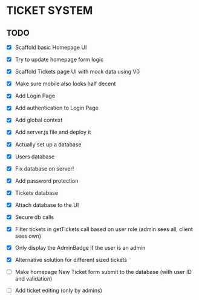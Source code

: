 # TICKET SYSTEM

## TODO

- [x] Scaffold basic Homepage UI
- [x] Try to update homepage form logic

- [X] Scaffold Tickets page UI with mock data using V0
- [X] Make sure mobile also looks half decent

- [X] Add Login Page
- [X] Add authentication to Login Page

- [X] Add global context

- [X] Add server.js file and deploy it

- [X] Actually set up a database
- [X] Users database

 - [X] Fix database on server!

- [X] Add password protection

- [X] Tickets database
- [X] Attach database to the UI

- [X] Secure db calls
- [X] Filter tickets in getTickets call based on user role (admin sees all, client sees own)

- [X] Only display the AdminBadge if the user is an admin
- [X] Alternative solution for different sized tickets

- [ ] Make homepage New Ticket form submit to the database (with user ID and validation)

- [ ] Add ticket editing (only by admins)